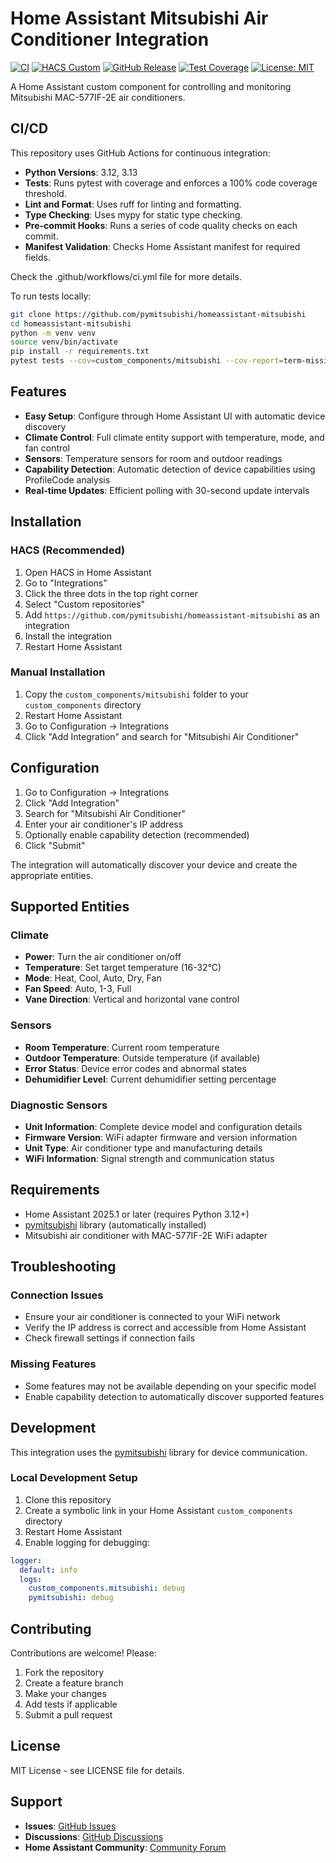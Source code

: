 # Home Assistant Mitsubishi Air Conditioner Integration

[![CI](https://github.com/pymitsubishi/homeassistant-mitsubishi/workflows/CI/badge.svg?branch=main)](https://github.com/pymitsubishi/homeassistant-mitsubishi/actions)
[![HACS Custom](https://img.shields.io/badge/HACS-Custom-41BDF5.svg)](https://github.com/hacs/integration)
[![GitHub Release](https://img.shields.io/github/release/pymitsubishi/homeassistant-mitsubishi.svg)](https://github.com/pymitsubishi/homeassistant-mitsubishi/releases)
[![Test Coverage](https://img.shields.io/badge/coverage-100%25-brightgreen)](https://github.com/pymitsubishi/homeassistant-mitsubishi)
[![License: MIT](https://img.shields.io/badge/License-MIT-yellow.svg)](https://opensource.org/licenses/MIT)

A Home Assistant custom component for controlling and monitoring Mitsubishi MAC-577IF-2E air conditioners.

## CI/CD

This repository uses GitHub Actions for continuous integration:

- **Python Versions**: 3.12, 3.13
- **Tests**: Runs pytest with coverage and enforces a 100% code coverage threshold.
- **Lint and Format**: Uses ruff for linting and formatting.
- **Type Checking**: Uses mypy for static type checking.
- **Pre-commit Hooks**: Runs a series of code quality checks on each commit.
- **Manifest Validation**: Checks Home Assistant manifest for required fields.

Check the .github/workflows/ci.yml file for more details.

To run tests locally:

```bash
git clone https://github.com/pymitsubishi/homeassistant-mitsubishi
cd homeassistant-mitsubishi
python -m venv venv
source venv/bin/activate
pip install -r requirements.txt
pytest tests --cov=custom_components/mitsubishi --cov-report=term-missing -v
```

## Features

- **Easy Setup**: Configure through Home Assistant UI with automatic device discovery
- **Climate Control**: Full climate entity support with temperature, mode, and fan control
- **Sensors**: Temperature sensors for room and outdoor readings
- **Capability Detection**: Automatic detection of device capabilities using ProfileCode analysis
- **Real-time Updates**: Efficient polling with 30-second update intervals

## Installation

### HACS (Recommended)

1. Open HACS in Home Assistant
2. Go to "Integrations"
3. Click the three dots in the top right corner
4. Select "Custom repositories"
5. Add `https://github.com/pymitsubishi/homeassistant-mitsubishi` as an integration
6. Install the integration
7. Restart Home Assistant

### Manual Installation

1. Copy the `custom_components/mitsubishi` folder to your `custom_components` directory
2. Restart Home Assistant
3. Go to Configuration → Integrations
4. Click "Add Integration" and search for "Mitsubishi Air Conditioner"

## Configuration

1. Go to Configuration → Integrations
2. Click "Add Integration"
3. Search for "Mitsubishi Air Conditioner"
4. Enter your air conditioner's IP address
5. Optionally enable capability detection (recommended)
6. Click "Submit"

The integration will automatically discover your device and create the appropriate entities.

## Supported Entities

### Climate
- **Power**: Turn the air conditioner on/off
- **Temperature**: Set target temperature (16-32°C)
- **Mode**: Heat, Cool, Auto, Dry, Fan
- **Fan Speed**: Auto, 1-3, Full
- **Vane Direction**: Vertical and horizontal vane control

### Sensors
- **Room Temperature**: Current room temperature
- **Outdoor Temperature**: Outside temperature (if available)
- **Error Status**: Device error codes and abnormal states
- **Dehumidifier Level**: Current dehumidifier setting percentage

### Diagnostic Sensors
- **Unit Information**: Complete device model and configuration details
- **Firmware Version**: WiFi adapter firmware and version information
- **Unit Type**: Air conditioner type and manufacturing details
- **WiFi Information**: Signal strength and communication status

## Requirements

- Home Assistant 2025.1 or later (requires Python 3.12+)
- [pymitsubishi](https://pypi.org/project/pymitsubishi/) library (automatically installed)
- Mitsubishi air conditioner with MAC-577IF-2E WiFi adapter

## Troubleshooting

### Connection Issues
- Ensure your air conditioner is connected to your WiFi network
- Verify the IP address is correct and accessible from Home Assistant
- Check firewall settings if connection fails

### Missing Features
- Some features may not be available depending on your specific model
- Enable capability detection to automatically discover supported features

## Development

This integration uses the [pymitsubishi](https://github.com/pymitsubishi/pymitsubishi) library for device communication.

### Local Development Setup

1. Clone this repository
2. Create a symbolic link in your Home Assistant `custom_components` directory
3. Restart Home Assistant
4. Enable logging for debugging:

```yaml
logger:
  default: info
  logs:
    custom_components.mitsubishi: debug
    pymitsubishi: debug
```

## Contributing

Contributions are welcome! Please:

1. Fork the repository
2. Create a feature branch
3. Make your changes
4. Add tests if applicable
5. Submit a pull request

## License

MIT License - see LICENSE file for details.

## Support

- **Issues**: [GitHub Issues](https://github.com/pymitsubishi/homeassistant-mitsubishi/issues)
- **Discussions**: [GitHub Discussions](https://github.com/pymitsubishi/homeassistant-mitsubishi/discussions)
- **Home Assistant Community**: [Community Forum](https://community.home-assistant.io/)

